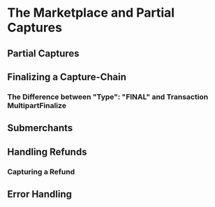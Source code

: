 # The Marketplace and Partial Captures

## Partial Captures

## Finalizing a Capture-Chain

### The Difference between "Type": "FINAL" and Transaction MultipartFinalize

## Submerchants

## Handling Refunds

### Capturing a Refund

## Error Handling
